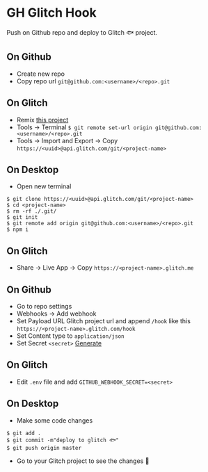 # GH Glitch Hook

Push on Github repo and deploy to Glitch 🐟 project.

## On Github

- Create new repo
- Copy repo url `git@github.com:<username>/<repo>.git`

## On Glitch

- Remix [this project](https://glitch.com/~gh-glitch-hook)
- Tools -> Terminal
  `$ git remote set-url origin git@github.com:<username>/<repo>.git`
- Tools -> Import and Export -> Copy
  `https://<uuid>@api.glitch.com/git/<project-name>`

## On Desktop

- Open new terminal

```shell
$ git clone https://<uuid>@api.glitch.com/git/<project-name>
$ cd <project-name>
$ rm -rf ./.git/
$ git init
$ git remote add origin git@github.com:<username>/<repo>.git
$ npm i
```

## On Glitch

- Share -> Live App -> Copy `https://<project-name>.glitch.me`

## On Github

- Go to repo settings
- Webhooks -> Add webhook
- Set Payload URL Glitch project url and append `/hook` like this `https://<project-name>.glitch.com/hook`
- Set Content type to `application/json`
- Set Secret `<secret>` [Generate](https://randomkeygen.com/)

## On Glitch

- Edit `.env` file and add `GITHUB_WEBHOOK_SECRET=<secret>`

## On Desktop

- Make some code changes

```
$ git add .
$ git commit -m"deploy to glitch 🐟"
$ git push origin master

```

- Go to your Glitch project to see the changes 🙂
